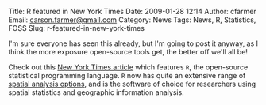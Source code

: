 Title: R featured in New York Times
Date: 2009-01-28 12:14
Author: cfarmer
Email: carson.farmer@gmail.com
Category: News
Tags: News, R, Statistics, FOSS
Slug: r-featured-in-new-york-times

I'm sure everyone has seen this already, but I'm going to post it
anyway, as I think the more exposure open-source tools get, the better
off we'll all be!

Check out this [New York Times article][] which features `R`, the
open-source statistical programming language. `R` now has quite an
extensive range of [spatial analysis options][], and is the software of
choice for researchers using spatial statistics and geographic
information analysis.

[New York Times article]: http://www.nytimes.com/2009/01/07/technology/business-computing/07program.html?e%3Cbr%20/%3Em
  "Data Analysts Captivated by R’s Power"
[spatial analysis options]: http://cran.r-project.org/web/views/Spatial.html "CRAN Task View: Analysis of Spatial Data"
